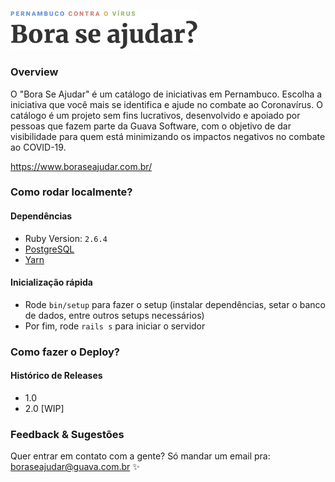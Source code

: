 

<p align="left">
  <img src="https://raw.githubusercontent.com/guava/covid-initiatives-list/7c9fffe40a8c4936272387fa7ee255d375f55fef/app/assets/images/boraseajudar_logo.png" width="300" height="auto" alt="Bora se ajudar logo"/>
</p>

### Overview
O "Bora Se Ajudar" é um catálogo de iniciativas em Pernambuco. Escolha a iniciativa que você mais se identifica e ajude no combate ao Coronavírus. O catálogo é um projeto sem fins lucrativos, desenvolvido e apoiado por pessoas que fazem parte da Guava Software, com o objetivo de dar visibilidade para quem está minimizando os impactos negativos no combate ao COVID-19.

https://www.boraseajudar.com.br/

### Como rodar localmente?

#### Dependências
- Ruby Version: `2.6.4`
- [PostgreSQL](https://postgresapp.com)
- [Yarn](https://classic.yarnpkg.com/en/)

#### Inicialização rápida
* Rode `bin/setup` para fazer o setup (instalar dependências, setar o banco de dados, entre outros setups necessários)  
* Por fim, rode `rails s` para iniciar o servidor

### Como fazer o Deploy?

#### Histórico de Releases
- 1.0
- 2.0 [WIP]

### Feedback & Sugestões
Quer entrar em contato com a gente? Só mandar um email pra: boraseajudar@guava.com.br ✨
